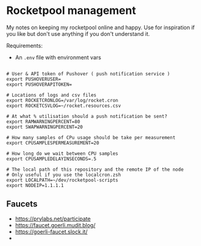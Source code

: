 # Rocketpool management

My notes on keeping my rocketpool online and happy. Use for inspiration if you like but don't use anything if you don't understand it.

Requirements:

- An `.env` file with environment vars

```

# User & API token of Pushover ( push notification service )
export PUSHOVERUSER=
export PUSHOVERAPITOKEN=

# Locations of logs and csv files
export ROCKETCRONLOG=/var/log/rocket.cron
export ROCKETCSVLOG=~/rocket.resources.csv

# At what % utilisation should a push notification be sent?
export RAMWARNINGPERCENT=80
export SWAPWARNINGPERCENT=20

# How many samples of CPu usage should be take per measurement
export CPUSAMPLESPERMEASUREMENT=20

# How long do we wait between CPU samples
export CPUSAMPLEDELAYINSECONDS=.5

# The local path of this repository and the remote IP of the node
# Only useful if you use the localcron.zsh
export LOCALPATH=~/dev/rocketpool-scripts
export NODEIP=1.1.1.1
```


## Faucets

- https://prylabs.net/participate 
- https://faucet.goerli.mudit.blog/ 
- https://goerli-faucet.slock.it/ 
- 